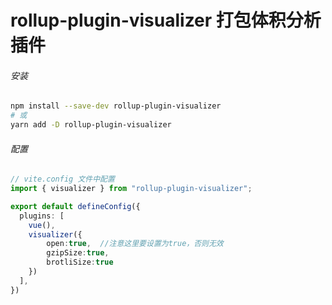 # rollup-plugin-visualizer 打包体积分析插件

###### 安装

```bash
npm install --save-dev rollup-plugin-visualizer
# 或
yarn add -D rollup-plugin-visualizer
```

###### 配置

```ts
// vite.config 文件中配置
import { visualizer } from "rollup-plugin-visualizer";

export default defineConfig({
  plugins: [
    vue(),
    visualizer({
        open:true,  //注意这里要设置为true，否则无效
        gzipSize:true,
        brotliSize:true
    })
  ],
})

```

